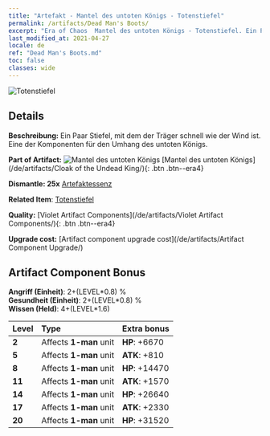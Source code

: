 ```yaml
---
title: "Artefakt - Mantel des untoten Königs - Totenstiefel"
permalink: /artifacts/Dead Man's Boots/
excerpt: "Era of Chaos  Mantel des untoten Königs - Totenstiefel. Ein Paar Stiefel, mit dem der Träger schnell wie der Wind ist. Eine der Komponenten für den Umhang des untoten Königs."
last_modified_at: 2021-04-27
locale: de
ref: "Dead Man's Boots.md"
toc: false
classes: wide
---
```


 ![Totenstiefel](/images/t/artifact_40323.png)



## Details

 **Beschreibung:** Ein Paar Stiefel, mit dem der Träger schnell wie der Wind ist. Eine der Komponenten für den Umhang des untoten Königs.

 **Part of Artifact:** ![Mantel des untoten Königs](/images/t/icon_artifact_32.png) [Mantel des untoten Königs](/de/artifacts/Cloak of the Undead King/){: .btn .btn--era4}

 **Dismantle: 25x** [Artefaktessenz](/ItemsDE/con_905/)

 **Related Item**: [Totenstiefel](/ItemsDE/art_131/)

 **Quality:** [Violet Artifact Components](/de/artifacts/Violet Artifact Components/){: .btn .btn--era4}

 **Upgrade cost:** [Artifact component upgrade cost](/de/artifacts/Artifact Component Upgrade/)

## Artifact Component Bonus

  **Angriff (Einheit)**: 2+(LEVEL\*0.8) %<br/>**Gesundheit (Einheit)**: 2+(LEVEL\*0.8) %<br/>**Wissen (Held)**: 4+(LEVEL\*1.6)

  |  Level  | Type |    Extra bonus  | 
  |:--------|:-----|:----------------| 
  | **2** | Affects **1-man** unit | **HP**: +6670 | 
  | **5** | Affects **1-man** unit | **ATK**: +810 | 
  | **8** | Affects **1-man** unit | **HP**: +14470 | 
  | **11** | Affects **1-man** unit | **ATK**: +1570 | 
  | **14** | Affects **1-man** unit | **HP**: +26640 | 
  | **17** | Affects **1-man** unit | **ATK**: +2330 | 
  | **20** | Affects **1-man** unit | **HP**: +31520 | 
